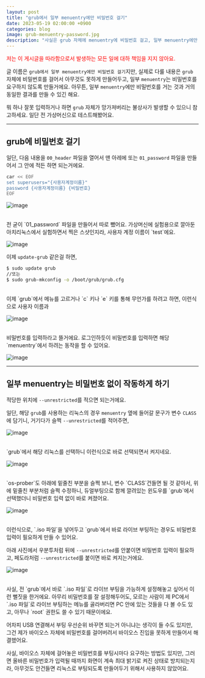 ```yaml
---
layout: post
title: "grub에서 일부 menuentry에만 비밀번호 걸기"
date: 2023-05-19 02:00:00 +0900
categories: blog
image: grub-menuentry-password.jpg
description: "사실은 grub 자체에 menuentry에 비밀번호 걸고, 일부 menuentry에만 풀기"
---
```


<span style="color:red">저는 이 게시글을 따라함으로서 발생하는 모든 일에 대하 책임을 지지 않아요.</span>

글 이름은 `grub에서 일부 menuentry에만 비밀번호 걸기`지만, 실제로 다룰 내용은 `grub` 자체에 비밀번호를 걸어서 아무것도 못하게 만들어두고, 일부 `menuentry`는 비밀번호를 요구하지 않도록 만들거에요.
아무튼, 일부 `menuentry`에만 비밀번호를 거는 것과 거의 동일한 결과를 만들 수 있긴 해요.

뭐 하나 잘못 입력하거나 하면 `grub` 자체가 망가져버리는 불상사가 발생할 수 있으니 참고하세요.
일단 전 가상머신으로 테스트해봤어요.

***
## grub에 비밀번호 걸기

일단, 다음 내용을 `00_header` 파일을 열어서 맨 아레에 또는 `01_password` 파일을 만들어서 그 안에 적든 하면 되는거에요.
```sh
car << EOF
set superusers="{사용자계정이름}"
password {사용자계정이름} {비밀번호}
EOF
```
![image]({{site.url}}{{site.baseurl}}/assets/images/grub-menuentry-password/0.png)

<br>
전 굳이 `01_password` 파일을 만들어서 따로 뺐어요.
가상머신에 실험용으로 깔아둔 아치리눅스에서 실험하면서 찍은 스샷인지라, 사용자 계정 이름이 `test`에요.

![image]({{site.url}}{{site.baseurl}}/assets/images/grub-menuentry-password/1.png)

이제 `update-grub` 같은걸 하면,
```sh
$ sudo update grub
//또는
$ sudo grub-mkconfig -o /boot/grub/grub.cfg
```

<br>
이제 `grub`에서 메뉴를 고르거나 `c` 키나 `e` 키를 통해 무언가를 하려고 하면, 이런식으로 사용자 이름과

![image]({{site.url}}{{site.baseurl}}/assets/images/grub-menuentry-password/2.jpg)

<br>
비밀번호를 입력하라고 뜰거에요. 로그인하듯이 비밀번호를 입력하면 해당 `menuentry`에서 하려는 동작을 할 수 있어요.

![image]({{site.url}}{{site.baseurl}}/assets/images/thumb/grub-menuentry-password.jpg)


***
## 일부 menuentry는 비밀번호 없이 작동하게 하기

적당한 위치에 `--unrestricted`를 적으면 되는거에요.

일단, 해당 `grub`를 사용하는 리눅스의 경우 `menuentry` 옆에 들어갈 문구가 변수 `CLASS`에 담기니, 거기다가 슬쩍 `--unrestricted`를 적어주면,

![image]({{site.url}}{{site.baseurl}}/assets/images/grub-menuentry-password/3.jpg)

<br>
`grub`에서 해당 리눅스를 선택하니 이런식으로 바로 선택되면서 켜지네요.

![image]({{site.url}}{{site.baseurl}}/assets/images/grub-menuentry-password/4.jpg)

<br>
`os-prober`도 아래에 밑줄친 부분을 슬쩍 보니, 변수 `CLASS`건들면 될 것 같아서, 위에 밑줄친 부분처럼 슬쩍 수정하니, 듀얼부팅으로 함께 깔려있는 윈도우를 `grub`에서 선택했더니 비밀번호 입력 없이 바로 켜졌어요.

![image]({{site.url}}{{site.baseurl}}/assets/images/grub-menuentry-password/5.png)

<br>
이런식으로, `.iso 파일`을 넣어두고 `grub`에서 바로 라이브 부팅하는 경우도 비밀번호 입력이 필요하게 만들 수 있어요.

아래 사진에서 우분투처럼 뒤에 `--unrestricted`를 안붙이면 비밀번호 입력이 필요하고, 페도라처럼 `--unrestricted`를 붙이면 바로 켜지는거에요.

![image]({{site.url}}{{site.baseurl}}/assets/images/grub-menuentry-password/6.png)

<br>
사실, 전 `grub`에서 바로 `.iso 파일`로 라이브 부팅을 가능하게 설정해놓고 싶어서 이런 뻘짓을 한거에요.
아무리 비밀번호를 잘 설정해두어도, 모르는 사람이 제 PC에서 `.iso 파일`로 라이브 부팅하는 메뉴를 골라버리면 PC 안에 있는 것들을 다 볼 수도 있고, 아무나 `root` 권한도 쓸 수 있기 때문이에요.

어차피 USB 연결해서 부팅 우선순위 바꾸면 되는거 아니냐는 생각이 들 수도 있지만, 그건 제가 바이오스 자체에 비밀번호를 걸어버려서 바이오스 진입을 못하게 만들어서 해결헸어요.

사실, 바이오스 자체에 걸어놓은 비밀번호를 부팅시마다 요구하는 방법도 있지만, 그러면 올바른 비밀번호가 입력될 때까지 화면이 계속 최대 밝기로 켜진 상태로 방치되는지라, 아무것도 안건들면 리눅스로 부팅되도록 만들어두기 위해서 사용하지 않았어요.